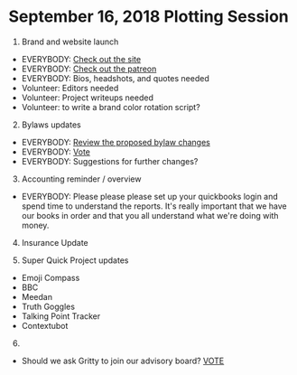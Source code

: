 # September 16, 2018 Plotting Session

1. Brand and website launch
- EVERYBODY: [Check out the site](https://silly-skunk-97.localtunnel.me/)
- EVERYBODY: [Check out the patreon](https://www.patreon.com/preview/d478cc771af3447997a3132aa5803b0d)
- EVERYBODY: Bios, headshots, and quotes needed
- Volunteer: Editors needed
- Volunteer: Project writeups needed
- Volunteer: to write a brand color rotation script?

2. Bylaws updates
- EVERYBODY: [Review the proposed bylaw changes](https://github.com/BadIdeaFactory/corporate/pull/85)
- EVERYBODY: [Vote](https://doodle.com/poll/8zvitqpuex49dxxk)
- EVERYBODY: Suggestions for further changes?

3. Accounting reminder / overview
- EVERYBODY: Please please please set up your quickbooks login and spend time to understand the reports.  It's really important that we have our books in order and that you all understand what we're doing with money.

4. Insurance Update

5. Super Quick Project updates
- Emoji Compass
- BBC
- Meedan
- Truth Goggles
- Talking Point Tracker
- Contextubot

6.
- Should we ask Gritty to join our advisory board? [VOTE](https://doodle.com/poll/gn9r5psmmu9e93e8)

